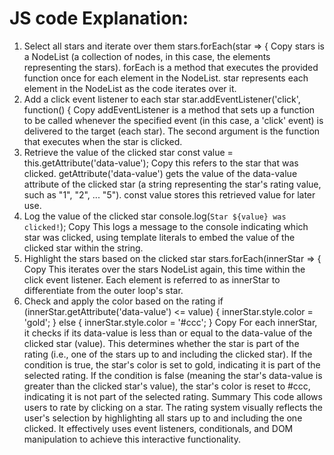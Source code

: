 # JS code Explanation:
1. Select all stars and iterate over them
stars.forEach(star => {
Copy
stars is a NodeList (a collection of nodes, in this case, the <span> elements representing the stars).
forEach is a method that executes the provided function once for each element in the NodeList.
star represents each element in the NodeList as the code iterates over it.
2. Add a click event listener to each star
    star.addEventListener('click', function() {
Copy
addEventListener is a method that sets up a function to be called whenever the specified event (in this case, a 'click' event) is delivered to the target (each star).
The second argument is the function that executes when the star is clicked.
3. Retrieve the value of the clicked star
        const value = this.getAttribute('data-value');
Copy
this refers to the star that was clicked.
getAttribute('data-value') gets the value of the data-value attribute of the clicked star (a string representing the star's rating value, such as "1", "2", ... "5").
const value stores this retrieved value for later use.
4. Log the value of the clicked star
        console.log(`Star ${value} was clicked!`);
Copy
This logs a message to the console indicating which star was clicked, using template literals to embed the value of the clicked star within the string.
5. Highlight the stars based on the clicked star
        stars.forEach(innerStar => {
Copy
This iterates over the stars NodeList again, this time within the click event listener. Each element is referred to as innerStar to differentiate from the outer loop's star.
6. Check and apply the color based on the rating
            if (innerStar.getAttribute('data-value') <= value) {
                innerStar.style.color = 'gold';
            } else {
                innerStar.style.color = '#ccc';
            }
Copy
For each innerStar, it checks if its data-value is less than or equal to the data-value of the clicked star (value). This determines whether the star is part of the rating (i.e., one of the stars up to and including the clicked star).
If the condition is true, the star's color is set to gold, indicating it is part of the selected rating.
If the condition is false (meaning the star's data-value is greater than the clicked star's value), the star's color is reset to #ccc, indicating it is not part of the selected rating.
Summary
This code allows users to rate by clicking on a star. The rating system visually reflects the user's selection by highlighting all stars up to and including the one clicked. It effectively uses event listeners, conditionals, and DOM manipulation to achieve this interactive functionality.

